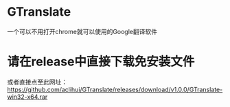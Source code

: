 # GTranslate
一个可以不用打开chrome就可以使用的Google翻译软件

#  请在release中直接下载免安装文件

或者直接点至此网址：https://github.com/aclihui/GTranslate/releases/download/v1.0.0/GTranslate-win32-x64.rar